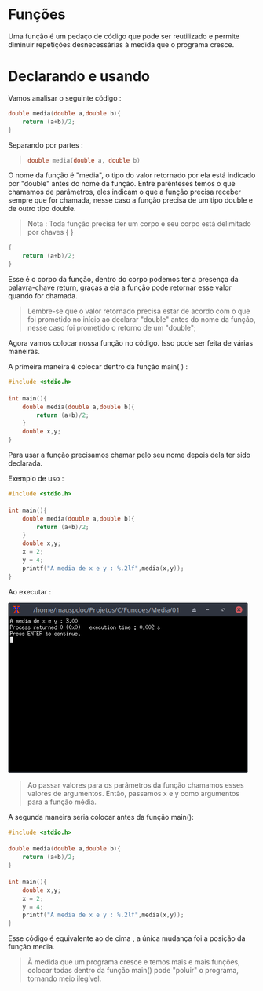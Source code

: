 # Funções

Uma função é um pedaço de código que pode ser reutilizado e permite diminuir repetições desnecessárias à medida que o programa cresce.

# Declarando e usando

Vamos analisar o seguinte código :

```c
double media(double a,double b){
    return (a+b)/2;
}
```

Separando por partes :

> ```c
> double media(double a, double b)
> ```

O nome da função é "media", o tipo do valor retornado por ela está indicado por "double" antes do nome da função. Entre parênteses temos o que chamamos de parâmetros, eles indicam o que a função precisa receber sempre que for chamada, nesse caso a função precisa de um tipo double e de outro tipo double.

> Nota : Toda função precisa ter um corpo e seu corpo está delimitado por chaves { }

```c
{
    return (a+b)/2;
}
```

Esse é o corpo da função, dentro do corpo podemos ter a presença da palavra-chave return, graças a ela a função pode retornar esse valor quando for chamada.

> Lembre-se que o valor retornado precisa estar de acordo com o que foi prometido no início ao declarar "double" antes do nome da função, nesse caso foi prometido o retorno de um "double";

Agora vamos colocar nossa função no código. Isso pode ser feita de várias maneiras.

A primeira maneira é colocar dentro da função main( ) :

```c
#include <stdio.h>

int main(){
    double media(double a,double b){
        return (a+b)/2;
    }
    double x,y;   
}
```

Para usar a função precisamos  chamar pelo seu nome depois dela ter sido declarada.

Exemplo de uso :

```c
#include <stdio.h>

int main(){
    double media(double a,double b){
        return (a+b)/2;
    }
    double x,y;
    x = 2; 
    y = 4;
    printf("A media de x e y : %.2lf",media(x,y)); 
}
```

Ao executar :

![](imagens/17.png)

> Ao passar valores para os parâmetros da função chamamos esses valores de argumentos. Então, passamos x e y como argumentos para a função média. 

A segunda maneira seria colocar antes da função main():

```c
#include <stdio.h>

double media(double a,double b){
    return (a+b)/2;
}

int main(){
    double x,y;
    x = 2;
    y = 4;
    printf("A media de x e y : %.2lf",media(x,y));
}
```

Esse código é equivalente ao de cima , a única mudança foi a posição da função media.

> À medida que um programa cresce e temos mais e mais funções, colocar todas dentro da função main() pode "poluir" o programa, tornando meio ilegível.

 